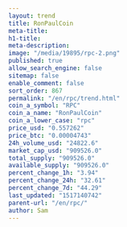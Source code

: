 ```yaml
---
layout: trend
title: RonPaulCoin
meta-title: 
h1-title: 
meta-description: 
image: "/media/19895/rpc-2.png"
published: true
allow_search_engine: false
sitemap: false
enable_comment: false
sort_order: 867
permalink: "/en/rpc/trend.html"
coin_a_symbol: "RPC"
coin_a_name: "RonPaulCoin"
coin_a_lower_case: "rpc"
price_usd: "0.557262"
price_btc: "0.00004743"
24h_volume_usd: "24822.6"
market_cap_usd: "909526.0"
total_supply: "909526.0"
available_supply: "909526.0"
percent_change_1h: "3.94"
percent_change_24h: "32.61"
percent_change_7d: "44.29"
last_updated: "1517140742"
parent-url: "/en/rpc/"
author: Sam
---
```


